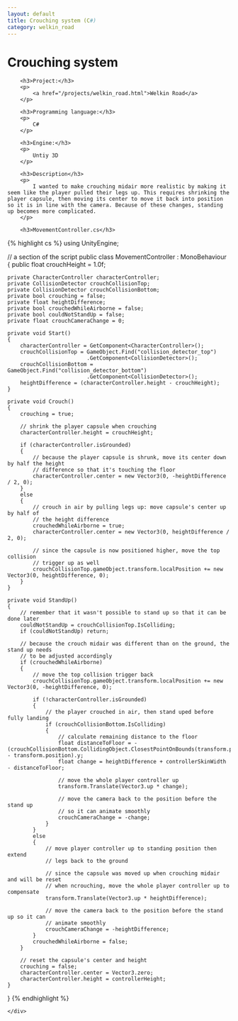 ```yaml
---
layout: default
title: Crouching system (C#)
category: welkin_road
---
```

<div class="content-inner">
    <div class="container">
        <h1>Crouching system</h1>

        <h3>Project:</h3>
        <p>
            <a href="/projects/welkin_road.html">Welkin Road</a>
        </p>

        <h3>Programming language:</h3>
        <p>
        	C#
        </p>

        <h3>Engine:</h3>
        <p>
            Untiy 3D
        </p>

        <h3>Description</h3>
        <p>
            I wanted to make crouching midair more realistic by making it seem like the player pulled their legs up. This requires shrinking the player capsule, then moving its center to move it back into position so it is in line with the camera. Because of these changes, standing up becomes more complicated.
      	</p>

      	<h3>MovementController.cs</h3>
{% highlight cs %}
using UnityEngine;

// a section of the script
public class MovementController : MonoBehaviour
{
    public float crouchHeight = 1.0f;

    private CharacterController characterController;
    private CollisionDetector crouchCollisionTop;
    private CollisionDetector crouchCollisionBottom;
    private bool crouching = false;
    private float heightDifference;
    private bool crouchedWhileAirborne = false;
    private bool couldNotStandUp = false;
    private float crouchCameraChange = 0;

    private void Start()
    {
        characterController = GetComponent<CharacterController>();
        crouchCollisionTop = GameObject.Find("collision_detector_top")
                             .GetComponent<CollisionDetector>();
        crouchCollisionBottom = GameObject.Find("collision_detector_bottom")
                             .GetComponent<CollisionDetector>();
        heightDifference = (characterController.height - crouchHeight);
    }

    private void Crouch()
    {
        crouching = true;

        // shrink the player capsule when crouching
        characterController.height = crouchHeight;

        if (characterController.isGrounded)
        {
            // because the player capsule is shrunk, move its center down by half the height
            // difference so that it's touching the floor
            characterController.center = new Vector3(0, -heightDifference / 2, 0);
        }
        else
        {
            // crouch in air by pulling legs up: move capsule's center up by half of
            // the height difference
            crouchedWhileAirborne = true;
            characterController.center = new Vector3(0, heightDifference / 2, 0);

            // since the capsule is now positioned higher, move the top collision
            // trigger up as well
            crouchCollisionTop.gameObject.transform.localPosition += new Vector3(0, heightDifference, 0);
        }
    }

    private void StandUp()
    {
        // remember that it wasn't possible to stand up so that it can be done later
        couldNotStandUp = crouchCollisionTop.IsColliding;
        if (couldNotStandUp) return;

        // because the crouch midair was different than on the ground, the stand up needs
        // to be adjusted accordingly
        if (crouchedWhileAirborne)
        {
            // move the top collision trigger back
            crouchCollisionTop.gameObject.transform.localPosition += new Vector3(0, -heightDifference, 0);

            if (!characterController.isGrounded)
            {
                // the player crouched in air, then stand uped before fully landing
                if (crouchCollisionBottom.IsColliding)
                {
                    // calculate remaining distance to the floor
                    float distanceToFloor = -(crouchCollisionBottom.CollidingObject.ClosestPointOnBounds(transform.position) - transform.position).y;
                    float change = heightDifference + controllerSkinWidth - distanceToFloor;

                    // move the whole player controller up
                    transform.Translate(Vector3.up * change);

                    // move the camera back to the position before the stand up
                    // so it can animate smoothly
                    crouchCameraChange = -change;
                }
            }
            else
            {
                // move player controller up to standing position then extend
                // legs back to the ground

                // since the capsule was moved up when crouching midair and will be reset
                // when ncrouching, move the whole player controller up to compensate
                transform.Translate(Vector3.up * heightDifference);

                // move the camera back to the position before the stand up so it can
                // animate smoothly
                crouchCameraChange = -heightDifference;
            }
            crouchedWhileAirborne = false;
        }

        // reset the capsule's center and height
        crouching = false;
        characterController.center = Vector3.zero;
        characterController.height = controllerHeight;
    }
}
{% endhighlight %}

    </div>
</div>